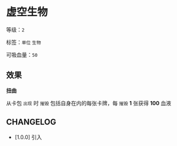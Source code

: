 # 虚空生物

等级：`2`

标签：`单位` `生物`

可吸血量：`50`

## 效果

**扭曲**

从卡包 `出现` 时 `摧毁` 包括自身在内的每张卡牌，每 `摧毁` **1** 张获得 **100** 血液

## CHANGELOG

- [1.0.0] 引入
